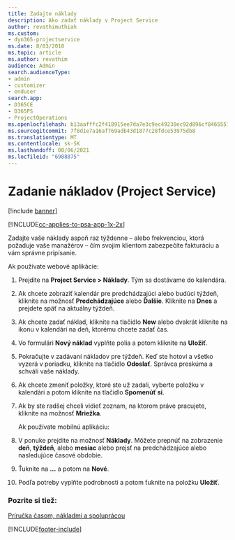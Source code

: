 ```yaml
---
title: Zadajte náklady
description: Ako zadať náklady v Project Service
author: revathimuthiah
ms.custom:
- dyn365-projectservice
ms.date: 8/03/2018
ms.topic: article
ms.author: revathim
audience: Admin
search.audienceType:
- admin
- customizer
- enduser
search.app:
- D365CE
- D365PS
- ProjectOperations
ms.openlocfilehash: b13aafffc2f418915ee7da7e3c9ec49230ec92d896cf8465557347c269df57f3
ms.sourcegitcommit: 7f8d1e7a16af769adb43d1877c28fdce53975db8
ms.translationtype: MT
ms.contentlocale: sk-SK
ms.lasthandoff: 08/06/2021
ms.locfileid: "6988875"
---
```

# <a name="enter-expenses-project-service"></a>Zadanie nákladov (Project Service)

[!include [banner](../includes/psa-now-project-operations.md)]

[!INCLUDE[cc-applies-to-psa-app-1x-2x](../includes/cc-applies-to-psa-app-1x-2x.md)]

Zadajte vaše náklady aspoň raz týždenne – alebo frekvenciou, ktorá požaduje vaše manažérov – čím svojim klientom zabezpečíte fakturáciu a vám správne pripísanie.  
  
 Ak používate webové aplikácie:  
  
1. Prejdite na **Project Service > Náklady**. Tým sa dostávame do kalendára.  
  
2. Ak chcete zobraziť kalendár pre predchádzajúci alebo budúci týždeň, kliknite na možnosť **Predchádzajúce** alebo **Ďalšie**. Kliknite na **Dnes** a prejdete späť na aktuálny týždeň.  
  
3. Ak chcete zadať náklad, kliknite na tlačidlo **New** alebo dvakrát kliknite na ikonu v kalendári na deň, ktorému chcete zadať čas.  
  
4. Vo formulári **Nový náklad** vyplňte polia a potom kliknite na **Uložiť**.  
  
5. Pokračujte v zadávaní nákladov pre týždeň. Keď ste hotoví a všetko vyzerá v poriadku, kliknite na tlačidlo **Odoslať**. Správca preskúma a schváli vaše náklady.  
  
6. Ak chcete zmeniť položky, ktoré ste už zadali, vyberte položku v kalendári a potom kliknite na tlačidlo **Spomenúť si**.  
  
7. Ak by ste radšej chceli vidieť zoznam, na ktorom práve pracujete, kliknite na možnosť **Mriežka**.  
  
   Ak používate mobilnú aplikáciu:  
  
8. V ponuke prejdite na možnosť **Náklady**.     Môžete prepnúť na zobrazenie **deň**, **týždeň**, alebo **mesiac** alebo prejsť na predchádzajúce alebo nasledujúce časové obdobie.  
  
9. Ťuknite na **…** a potom na **Nové**.  
  
10. Podľa potreby vyplňte podrobnosti a potom ťuknite na položku **Uložiť**.  
  
### <a name="see-also"></a>Pozrite si tiež:  
 [Príručka časom, nákladmi a spoluprácou](../psa/time-expense-collaboration-guide.md)


[!INCLUDE[footer-include](../includes/footer-banner.md)]
